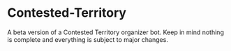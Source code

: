 # Contested-Territory
A beta version of a Contested Territory organizer bot. Keep in mind nothing is complete and everything is subject to major changes.
